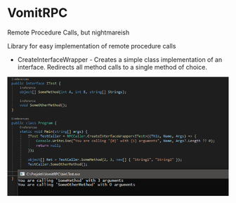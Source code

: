 # VomitRPC
Remote Procedure Calls, but nightmareish

Library for easy implementation of remote procedure calls

* CreateInterfaceWrapper - Creates a simple class implementation of an interface. Redirects all method calls to a single method of choice.

![alt text](https://raw.githubusercontent.com/sbarisic/VomitRPC/main/images/a.png "A")
